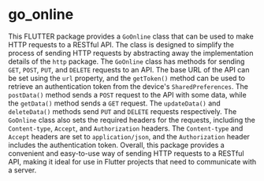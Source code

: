# go_online
This FLUTTER package provides a `GoOnline` class that can be used to make HTTP requests to a RESTful API. The class is designed to simplify the process of sending HTTP requests by abstracting away the implementation details of the `http` package.  The `GoOnline` class has methods for sending `GET`, `POST`, `PUT`, and `DELETE` requests to an API. The base URL of the API can be set using the `url` property, and the `getToken()` method can be used to retrieve an authentication token from the device's `SharedPreferences`.  The `postData()` method sends a `POST` request to the API with some data, while the `getData()` method sends a `GET` request. The `updateData()` and `deleteData()` methods send `PUT` and `DELETE` requests respectively.  The `GoOnline` class also sets the required headers for the requests, including the `Content-type`, `Accept`, and `Authorization` headers. The `Content-type` and `Accept` headers are set to `application/json`, and the `Authorization` header includes the authentication token.  Overall, this package provides a convenient and easy-to-use way of sending HTTP requests to a RESTful API, making it ideal for use in Flutter projects that need to communicate with a server.
